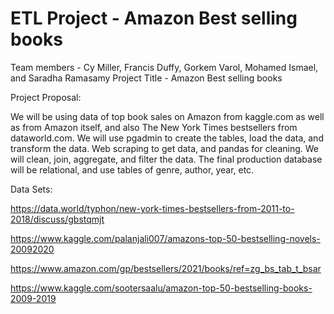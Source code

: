 # ETL Project - Amazon Best selling books

Team members - Cy Miller, Francis Duffy, Gorkem Varol, Mohamed Ismael, and Saradha Ramasamy
Project Title - Amazon Best selling books

Project Proposal:

We will be using data of top book sales on Amazon from kaggle.com as well as from Amazon itself, and also The New York Times bestsellers from dataworld.com. We will use pgadmin to create the tables, load the data, and transform the data. Web scraping to get data, and pandas for cleaning. 
We will clean, join, aggregate, and filter the data. The final production database will be relational, and use tables of genre, author, year, etc.


Data Sets:

https://data.world/typhon/new-york-times-bestsellers-from-2011-to-2018/discuss/gbstqmjt

https://www.kaggle.com/palanjali007/amazons-top-50-bestselling-novels-20092020

https://www.amazon.com/gp/bestsellers/2021/books/ref=zg_bs_tab_t_bsar

https://www.kaggle.com/sootersaalu/amazon-top-50-bestselling-books-2009-2019
